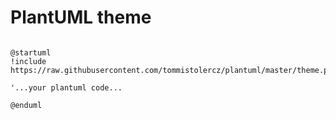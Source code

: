 # PlantUML theme

```plantuml

@startuml
!include https://raw.githubusercontent.com/tommistolercz/plantuml/master/theme.puml

'...your plantuml code...

@enduml
```
